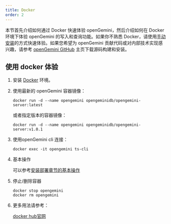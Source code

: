 ```yaml
---
title: Docker
order: 2
---
```


本节首先介绍如何通过 Docker 快速体验 openGemini，然后介绍如何在 Docker 环境下体验 openGemini 的写入和查询功能。如果你不熟悉 Docker，请使用[手动安装](./get_started.md)的方式快速体验。如果您希望为 openGemini 贡献代码或对内部技术实现感兴趣，请参考 [openGemini GitHub](https://github.com/openGemini/openGemini) 主页下载源码构建和安装。

## 使用 docker 体验

1. 安装 [Docker](https://www.docker.com/products/docker-desktop/) 环境。

2. 使用最新的 openGemini 容器镜像：

   ```shell
   docker run -d --name opengemini opengeminidb/opengemini-server:latest
   ```

   或者指定版本的容器镜像：

   ```shell
   docker run -d --name opengemini opengeminidb/opengemini-server:v1.0.1
   ```

3. 使用openGemini cli 连接：

   ```shell
   docker exec -it opengemini ts-cli
   ```

4. 基本操作

   可以参考[安装部署章节的基本操作](./get_started.md#基本操作-ts-cli)

5. 停止/删除容器

   ```shell
   docker stop opengemini
   docker rm opengemini
   ```

6. 更多用法请参考：

   [docker hub官网](https://hub.docker.com/r/opengeminidb/opengemini-server)

